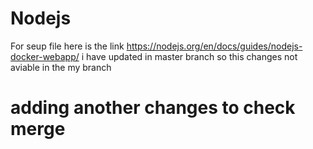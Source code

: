 # Nodejs
For seup file here is the link
https://nodejs.org/en/docs/guides/nodejs-docker-webapp/
i have updated in master branch so this changes not aviable in the my branch

# adding another changes to check merge
